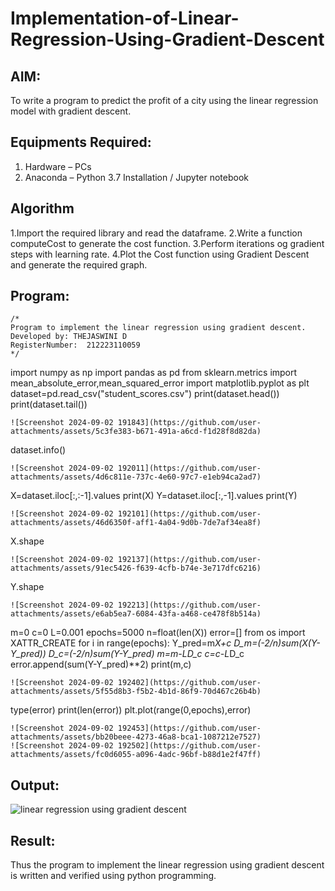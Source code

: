 # Implementation-of-Linear-Regression-Using-Gradient-Descent

## AIM:
To write a program to predict the profit of a city using the linear regression model with gradient descent.

## Equipments Required:
1. Hardware – PCs
2. Anaconda – Python 3.7 Installation / Jupyter notebook

## Algorithm
1.Import the required library and read the dataframe.
2.Write a function computeCost to generate the cost function.
3.Perform iterations og gradient steps with learning rate.
4.Plot the Cost function using Gradient Descent and generate the required graph. 


## Program:
```
/*
Program to implement the linear regression using gradient descent.
Developed by: THEJASWINI D
RegisterNumber:  212223110059
*/
```
import numpy as np
import pandas as pd
from sklearn.metrics import mean_absolute_error,mean_squared_error
import matplotlib.pyplot as plt
dataset=pd.read_csv("student_scores.csv")
print(dataset.head())
print(dataset.tail())
```
![Screenshot 2024-09-02 191843](https://github.com/user-attachments/assets/5c3fe383-b671-491a-a6cd-f1d28f8d82da)
```
dataset.info()
```
![Screenshot 2024-09-02 192011](https://github.com/user-attachments/assets/4d6c811e-737c-4e60-97c7-e1eb94ca2ad7)
```
X=dataset.iloc[:,:-1].values
print(X)
Y=dataset.iloc[:,-1].values
print(Y)
```
![Screenshot 2024-09-02 192101](https://github.com/user-attachments/assets/46d6350f-aff1-4a04-9d0b-7de7af34ea8f)
```
X.shape
```
![Screenshot 2024-09-02 192137](https://github.com/user-attachments/assets/91ec5426-f639-4cfb-b74e-3e717dfc6216)
```
Y.shape
```
![Screenshot 2024-09-02 192213](https://github.com/user-attachments/assets/e6ab5ea7-6084-43fa-a468-ce478f8b514a)
```
m=0
c=0
L=0.001
epochs=5000
n=float(len(X))
error=[]
from os import XATTR_CREATE
for i in range(epochs):
  Y_pred=m*X+c
  D_m=(-2/n)*sum(X*(Y-Y_pred))
  D_c=(-2/n)*sum(Y-Y_pred)
  m=m-L*D_c
  c=c-L*D_c
  error.append(sum(Y-Y_pred)**2)
  print(m,c)
```
![Screenshot 2024-09-02 192402](https://github.com/user-attachments/assets/5f55d8b3-f5b2-4b1d-86f9-70d467c26b4b)
```
type(error)
print(len(error))
plt.plot(range(0,epochs),error)
```
![Screenshot 2024-09-02 192453](https://github.com/user-attachments/assets/bb20beee-4273-46a8-bca1-1087212e7527)
![Screenshot 2024-09-02 192502](https://github.com/user-attachments/assets/fc0d6055-a096-4adc-96bf-b88d1e2f47ff)
```
## Output:
![linear regression using gradient descent](sam.png)


## Result:
Thus the program to implement the linear regression using gradient descent is written and verified using python programming.
